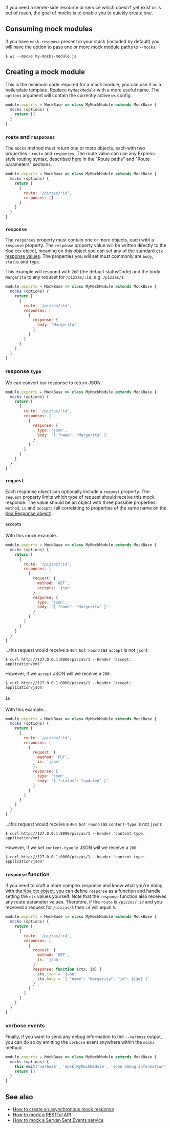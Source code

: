 If you need a server-side resource or service which doesn't yet exist or is out of reach, the goal of mocks is to enable you to quickly create one.

## Consuming mock modules

If you have `mock-response` present in your stack (included by default) you will have the option to pass one or more mock module paths to `--mocks`. 

```
$ ws --mocks my-mocks-module.js
```

## Creating a mock module

This is the minimum code required for a mock module, you can use it as a boilerplate template. Replace `MyMockModule` with a more useful name. The `options` argument will contain the currently active `ws` config.

```js
module.exports = MockBase => class MyMockModule extends MockBase {
  mocks (options) {
    return []
  }
}
```

### `route` and `responses`

The `mocks` method must return one or more objects, each with two properties - `route` and `responses`. The route value can use any Express-style routing syntax, described [here](https://expressjs.com/en/guide/routing.html) in the "Route paths" and "Route parameters" sections.

```js
module.exports = MockBase => class MyMockModule extends MockBase {
  mocks (options) {
    return [
      {
        route: '/pizzas/:id',
        responses: []
      }
    ]
  }
}
```

### `response`

The `responses` property must contain one or more objects, each with a `response` property. The `response` property value will be written directly to the Koa `ctx` object, meaning on this object you can set any of the standard [`ctx` response values](https://github.com/koajs/koa/blob/master/docs/api/context.md#response-aliases). The properties you will set must commonly are `body`, `status` and `type`.

This example will respond with `200` (the default statusCode) and the body `Margerita` to any request for `/pizzas/:id`, e.g. `/pizzas/1`.

```js
module.exports = MockBase => class MyMockModule extends MockBase {
  mocks (options) {
    return [
      {
        route: '/pizzas/:id',
        responses: [
          {
            response: {
              body: 'Margerita'
            }
          }
        ]
      }
    ]
  }
}
```

### response `type`

We can convert our response to return JSON.

```js
module.exports = MockBase => class MyMockModule extends MockBase {
  mocks (options) {
    return [
      {
        route: '/pizzas/:id',
        responses: [
          {
            response: {
              type: 'json',
              body: '{ "name": "Margerita" }'
            }
          }
        ]
      }
    ]
  }
}
```

### `request`

Each response object can optionally include a `request` property. The `request` property limits which type of request should receive this mock response. The value should be an object with three possible properties: `method`, `is` and `accepts` (all correlating to properties of the same name on the [Koa Response object](https://github.com/koajs/koa/blob/master/docs/api/request.md)).

#### `accepts`

With this mock example...

```js
module.exports = MockBase => class MyMockModule extends MockBase {
  mocks (options) {
    return [
      {
        route: '/pizzas/:id',
        responses: [
          {
            request: {
              method: 'GET',
              accepts: 'json'
            },
            response: {
              type: 'json',
              body: '{ "name": "Margerita" }'
            }
          }
        ]
      }
    ]
  }
}
```

...this request would receive a `404 Not Found` (as `accept` is not `json`):

```
$ curl http://127.0.0.1:8000/pizzas/1 --header 'accept: application/xml'
```

However, if we `accept` JSON will we receive a `200`:

```
$ curl http://127.0.0.1:8000/pizzas/1 --header 'accept: application/json'
```

#### `is`

With this example...

```js
module.exports = MockBase => class MyMockModule extends MockBase {
  mocks (options) {
    return [
      {
        route: '/pizzas/:id',
        responses: [
          {
            request: {
              method: 'PUT',
              is: 'json'
            },
            response: {
              type: 'json',
              body: '{ "status": "updated" }'
            }
          }
        ]
      }
    ]
  }
}
```

...this request would receive a `404 Not Found` (as `content-type` is not `json`):

```
$ curl http://127.0.0.1:8000/pizzas/1 --header 'content-type: application/xml'
```

However, if we set `content-type` to JSON will we receive a `200`:

```
$ curl http://127.0.0.1:8000/pizzas/1 --header 'content-type: application/json'
```

### `response` function 

If you need to craft a more complex response and know what you're doing with the [Koa ctx object](https://github.com/koajs/koa/blob/master/docs/api/context.md), you can define `response` as a function and handle setting the `ctx` values yourself. Note that the `response` function also receives any route parameter values. Therefore, if the `route` is `/pizzas/:id` and you received a request for `/pizzas/5` then `id` will equal `5`.

```js
module.exports = MockBase => class MyMockModule extends MockBase {
  mocks (options) {
    return [
      {
        route: '/pizzas/:id',
        responses: [
          {
            request: {
              method: 'GET',
              is: 'json'
            },
            response: function (ctx, id) {
              ctx.json = 'json'
              ctx.body = `{ "name": "Margerita", "id": ${id} }`
            }
          }
        ]
      }
    ]
  }
}
```

### verbose events 

Finally, if you want to send any debug information to the `--verbose` output, you can do so by emitting the `verbose` event anywhere within the `mocks` method. 

```js
module.exports = MockBase => class MyMockModule extends MockBase {
  mocks (options) {
    this.emit('verbose', 'mock.MyMockModule', 'some debug information')
    return []
  }
}
```

## See also

* [How to create an asynchronous mock response](How-to-create-an-asynchronous-mock-response.md)
* [How to mock a RESTful API](How-to-prototype-a-REST-API-using-Mock-Responses.md)
* [How to mock a Server-Sent Events service](How-to-mock-a-Server-Sent-Events-(SSE)-service.md)